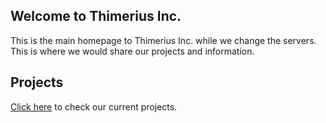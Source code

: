 ## Welcome to Thimerius Inc.

This is the main homepage to Thimerius Inc. while we change the servers. This is where we would share our projects and information.

## Projects

[Click here](/en/projects/) to check our current projects.